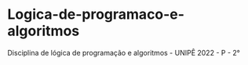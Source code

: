 # Logica-de-programaco-e-algoritmos
Disciplina de lógica de programação e algoritmos - UNIPÊ 2022 - P - 2°
